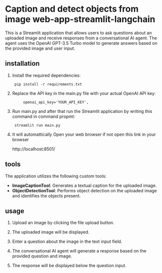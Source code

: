 # Caption and detect objects from image web-app-streamlit-langchain

This is a Streamlit application that allows users to ask questions about an uploaded image and receive responses
from a conversational AI agent. The agent uses the OpenAI GPT-3.5 Turbo model to generate answers based on the
provided image and user input.

## installation
        
1. Install the required dependencies:

        pip install -r requirements.txt

2. Replace the API key in the main.py file with your actual OpenAI API key:

            openai_api_key='YOUR_API_KEY',

3. Run main.py and after that run the Streamlit application by writing this command in command propmt:

        streamlit run main.py

4. It will automattically Open your web browser if not open this link in your browser

	http://localhost:8501/



## tools

The application utilizes the following custom tools:

- **ImageCaptionTool**: Generates a textual caption for the uploaded image.
- **ObjectDetectionTool**: Performs object detection on the uploaded image and identifies the objects present.

## usage

1. Upload an image by clicking the file upload button.

2. The uploaded image will be displayed.

3. Enter a question about the image in the text input field.

4. The conversational AI agent will generate a response based on the provided question and image.

5. The response will be displayed below the question input.



